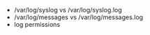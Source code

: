 * /var/log/syslog vs /var/log/syslog.log
* /var/log/messages vs /var/log/messages.log
* log permissions
